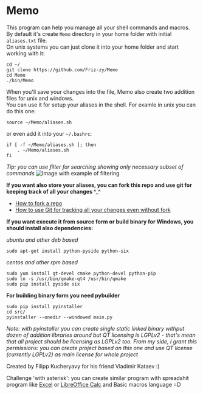 # Memo
This program can help you manage all your shell commands and macros.  
By default it's create `Memo` directory in your home folder with initial `aliases.txt` file.  
On unix systems you can just clone it into your home folder and start working with it:
```
cd ~/
git clone https://github.com/Friz-zy/Memo
cd Memo
./bin/Memo
```

When you'll save your changes into the file, Memo also create two addition files for unix and windows.  
You can use it for setup your aliases in the shell. For examle in unix you can do this one:
```
source ~/Memo/aliases.sh
```
or even add it into your `~/.bashrc`:
```
if [ -f ~/Memo/aliases.sh ]; then
    . ~/Memo/aliases.sh
fi
```

*Tip: you can use filter for searching showing only necessary subset of commands*
![Image with example of filtering](https://github.com/Friz-zy/Memo/Memo.png)

**If you want also store your aliases, you can fork this repo and use git for keeping track of all your changes ^_^**

* [How to fork a repo](https://help.github.com/articles/fork-a-repo/)
* [How to use Git for tracking all your changes even without fork](https://githowto.com/)

**If you want execute it from source form or build binary for Windows, you should install also dependencies:**

*ubuntu and other deb based*
```
sudo apt-get install python-pyside python-six
```

*centos and other rpm based*
```
sudo yum install qt-devel cmake python-devel python-pip
sudo ln -s /usr/bin/qmake-qt4 /usr/bin/qmake
sudo pip install pyside six
```

**For building binary form you need pybuilder**
```
sudo pip install pyinstaller
cd src/
pyinstaller --onedir --windowed main.py
```

*Note: with pyinstaller you can create single static linked binary withput dozen of addition libraries around but QT licensing is LGPLv2 - that's mean that all project should be licensing as LGPLv2 too. From my side, I grant this permissions: you can create project based on this one and use QT license (currently LGPLv2) as main license for whole project*


Created by Filipp Kucheryavy for his friend Vladimir Kataev :)

Challenge 'with asterisk': you can create similar program with spreadshit program like [Excel](https://en.wikipedia.org/wiki/Microsoft_Excel) or [LibreOffice Calc](https://en.wikipedia.org/wiki/LibreOffice) and Basic macros language =D
